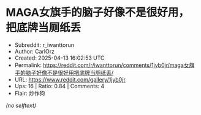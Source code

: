 # MAGA女旗手的脑子好像不是很好用，把底牌当厕纸丢

- Subreddit: r_iwanttorun
- Author: CarlOrz
- Created: 2025-04-13 16:02:53 UTC
- Permalink: https://reddit.com/r/iwanttorun/comments/1jyb0jr/maga女旗手的脑子好像不是很好用把底牌当厕纸丢/
- URL: https://www.reddit.com/gallery/1jyb0jr
- Ups: 16 | Ratio: 0.84 | Comments: 4
- Flair: 炒作狗

_(no selftext)_
